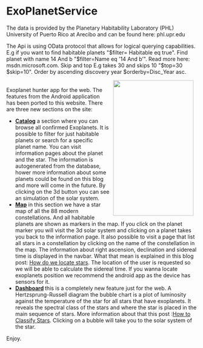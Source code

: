 # ExoPlanetService
The data is provided by the Planetary Habitability Laboratory (PHL) University of Puerto Rico at Arecibo and can be found here: phl.upr.edu 

The Api is using OData protocol that allows for logical querying capabilities. E.g if you want to find habitable planets "$filter= Habitable eq true". Find planet with name 14 And b "$filter=Name eq '14 And b’". Read more here: msdn.microsoft.com. Skip and top E.g takes 30 and skips 10 "$top=30 $skip=10". Order by ascending discovery year $orderby=Disc_Year asc.


<div class="post-subtitle">
                        <p><a href="https://exoplanethunter.com/planet/TRAPPIST-1%20e"><img alt="" src="https://i.imgur.com/yhGVPGT.jpg" style="float: right; width: 212px; height: 358px; margin-left: 10px; margin-right: 10px;"></a><br />Exoplanet hunter app for the web. The features from the Android application has been ported to this website. There are three new sections on the site:</p>

<ul>
	<li><a href="https://exoplanethunter.com/catalog/"><strong>Catalog</strong></a> a section where you can browse all confirmed Exoplanets. It is possible to filter for just habitable planets or search for a specific planet name. You can visit information pages about the planet and the star. The information is autogenerated from the database, hower more information about some planets could be found on this blog and more will come in the future. By clicking on the 3d button you can see an simulation of the solar system.</li>
	<li><a href="https://exoplanethunter.com/map"><strong>Map</strong></a> in this section we have a star map of all the 88 modern constellations. And all habitable planets are shown as markers in the map. If you click on the planet marker you will visit the 3d solar system and clicking on a planet takes you back to the information page. It also possible to visit a page that list all stars in a constellation by clicking on the name of the constellation in the map. The information about right ascension, declination and sidereal time is displayed in the navbar. What that mean is explained in this blog post: <a href="https://exoplanethunter.com/Details/9/How%20do%20we%20locate%20stars">How do we locate stars</a>. The location of the user is requested so we will be able to calculate the sidereal time. If you wanna locate exoplanets position we recommend the android app as the device has sensors for it.</li>
	<li><strong><a href="https://exoplanethunter.com/dashboard/">Dashboard</a> </strong>this is a completely new feature just for the web. A Hertzsprung-Russell diagram the bubble chart is a plot of luminosity against the temperature of the star for all stars that have exoplanets. It reveals the spectral class of the stars and where the star is placed in the main sequence of stars. More information about that this post :<a href="https://exoplanethunter.com/Details/7/How%20to%20Classify%20Stars">How to Classify Stars</a>. Clicking on a bubble will take you to the solar system of the star.</li>
</ul>

<p>Enjoy.&nbsp;</p>

               
